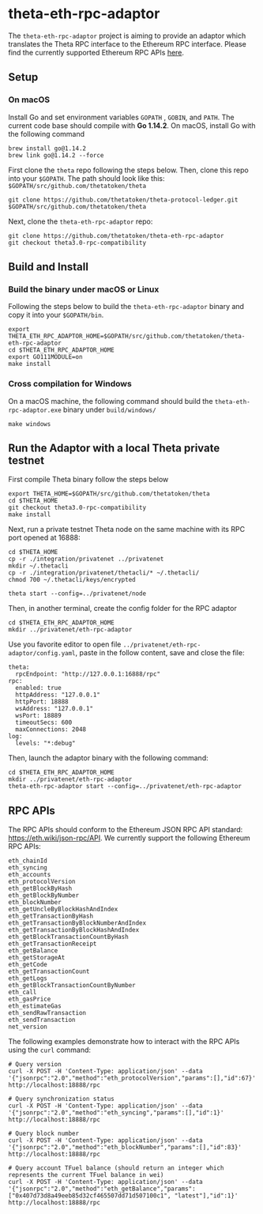 # theta-eth-rpc-adaptor

The `theta-eth-rpc-adaptor` project is aiming to provide an adaptor which translates the Theta RPC interface to the Ethereum RPC interface. Please find the currently supported Ethereum RPC APIs [here](https://github.com/thetatoken/theta-eth-rpc-adaptor#rpc-apis).

## Setup

### On macOS

Install Go and set environment variables `GOPATH` , `GOBIN`, and `PATH`. The current code base should compile with **Go 1.14.2**. On macOS, install Go with the following command

```
brew install go@1.14.2
brew link go@1.14.2 --force
```

First clone the `theta` repo following the steps below. Then, clone this repo into your `$GOPATH`. The path should look like this: `$GOPATH/src/github.com/thetatoken/theta`

```
git clone https://github.com/thetatoken/theta-protocol-ledger.git $GOPATH/src/github.com/thetatoken/theta

```

Next, clone the `theta-eth-rpc-adaptor` repo:

```
git clone https://github.com/thetatoken/theta-eth-rpc-adaptor
git checkout theta3.0-rpc-compatibility
```

## Build and Install

### Build the binary under macOS or Linux
Following the steps below to build the `theta-eth-rpc-adaptor` binary and copy it into your `$GOPATH/bin`.

```
export THETA_ETH_RPC_ADAPTOR_HOME=$GOPATH/src/github.com/thetatoken/theta-eth-rpc-adaptor
cd $THETA_ETH_RPC_ADAPTOR_HOME
export GO111MODULE=on
make install
```

### Cross compilation for Windows
On a macOS machine, the following command should build the `theta-eth-rpc-adaptor.exe` binary under `build/windows/`

```
make windows
```

## Run the Adaptor with a local Theta private testnet

First compile Theta binary follow the steps below

```
export THETA_HOME=$GOPATH/src/github.com/thetatoken/theta
cd $THETA_HOME
git checkout theta3.0-rpc-compatibility
make install
```

Next, run a private testnet Theta node on the same machine with its RPC port opened at 16888:

```
cd $THETA_HOME
cp -r ./integration/privatenet ../privatenet
mkdir ~/.thetacli
cp -r ./integration/privatenet/thetacli/* ~/.thetacli/
chmod 700 ~/.thetacli/keys/encrypted

theta start --config=../privatenet/node
```

Then, in another terminal, create the config folder for the RPC adaptor

```
cd $THETA_ETH_RPC_ADAPTOR_HOME
mkdir ../privatenet/eth-rpc-adaptor
```

Use you favorite editor to open file `../privatenet/eth-rpc-adaptor/config.yaml`, paste in the follow content, save and close the file:

```
theta:
  rpcEndpoint: "http://127.0.0.1:16888/rpc"
rpc:
  enabled: true
  httpAddress: "127.0.0.1"
  httpPort: 18888
  wsAddress: "127.0.0.1"
  wsPort: 18889
  timeoutSecs: 600 
  maxConnections: 2048
log:
  levels: "*:debug"
```

Then, launch the adaptor binary with the following command:

```
cd $THETA_ETH_RPC_ADAPTOR_HOME
mkdir ../privatenet/eth-rpc-adaptor
theta-eth-rpc-adaptor start --config=../privatenet/eth-rpc-adaptor
```

## RPC APIs

The RPC APIs should conform to the Ethereum JSON RPC API standard: https://eth.wiki/json-rpc/API. We currently support the following Ethereum RPC APIs:

```
eth_chainId
eth_syncing
eth_accounts
eth_protocolVersion
eth_getBlockByHash
eth_getBlockByNumber
eth_blockNumber
eth_getUncleByBlockHashAndIndex
eth_getTransactionByHash
eth_getTransactionByBlockNumberAndIndex
eth_getTransactionByBlockHashAndIndex
eth_getBlockTransactionCountByHash
eth_getTransactionReceipt
eth_getBalance
eth_getStorageAt
eth_getCode
eth_getTransactionCount
eth_getLogs
eth_getBlockTransactionCountByNumber
eth_call
eth_gasPrice
eth_estimateGas
eth_sendRawTransaction
eth_sendTransaction
net_version
```

The following examples demonstrate how to interact with the RPC APIs using the `curl` command:

```
# Query version
curl -X POST -H 'Content-Type: application/json' --data '{"jsonrpc":"2.0","method":"eth_protocolVersion","params":[],"id":67}' http://localhost:18888/rpc

# Query synchronization status
curl -X POST -H 'Content-Type: application/json' --data '{"jsonrpc":"2.0","method":"eth_syncing","params":[],"id":1}' http://localhost:18888/rpc

# Query block number
curl -X POST -H 'Content-Type: application/json' --data '{"jsonrpc":"2.0","method":"eth_blockNumber","params":[],"id":83}' http://localhost:18888/rpc

# Query account TFuel balance (should return an integer which represents the current TFuel balance in wei)
curl -X POST -H 'Content-Type: application/json' --data '{"jsonrpc":"2.0","method":"eth_getBalance","params":["0x407d73d8a49eeb85d32cf465507dd71d507100c1", "latest"],"id":1}' http://localhost:18888/rpc
```
